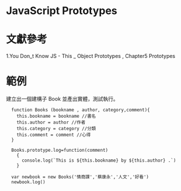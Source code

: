 # JavaScript Prototypes



# 文獻參考
1.You Don_t Know JS - This _ Object Prototypes , Chapter5 Prototypes

# 範例 
 建立出一個建構子 Book 並產出實體，測試執行。 

      function Books (bookname , author, category,comment){
        this.bookname = bookname //書名
        this.author = author //作者
        this.category = category //分類
        this.comment = comment //心得
      }

      Books.prototype.log=function(comment)
        {
          console.log(`This is ${this.bookname} by ${this.author} .`)
        }
        
      var newbook = new Books('情商課','蔡康永','人文','好看')
      newbook.log()
